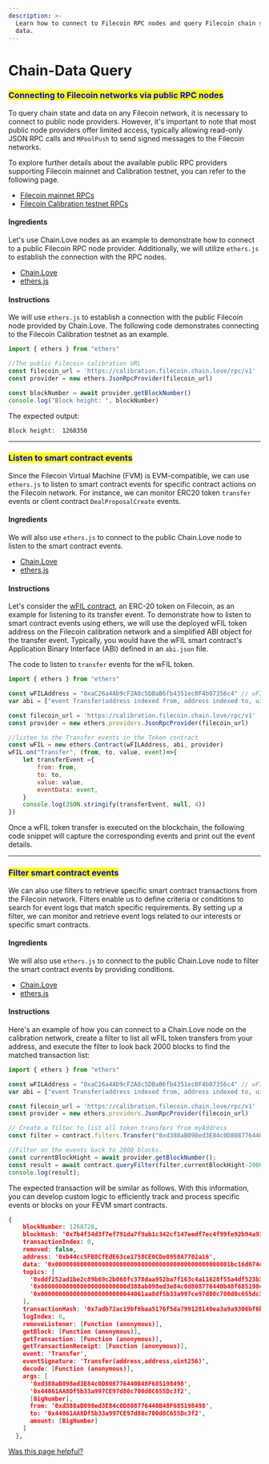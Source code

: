 ```yaml
---
description: >-
  Learn how to connect to Filecoin RPC nodes and query Filecoin chain state and
  data.
---
```


# Chain-Data Query

### <mark style="color:blue;">Connecting to Filecoin networks via public RPC nodes</mark>

To query chain state and data on any Filecoin network, it is necessary to connect to public node providers. However, it's important to note that most public node providers offer limited access, typically allowing read-only JSON RPC calls and `MPoolPush` to send signed messages to the Filecoin networks.

To explore further details about the available public RPC providers supporting Filecoin mainnet and Calibration testnet, you can refer to the following page.

* [Filecoin mainnet RPCs](https://docs.filecoin.io/networks/mainnet/rpcs)
* [Filecoin Calibration testnet RPCs ](https://docs.filecoin.io/networks/calibration/rpcs)

#### **Ingredients**

Let's use Chain.Love nodes as an example to demonstrate how to connect to a public Filecoin RPC node provider. Additionally, we will utilize `ethers.js` to establish the connection with the RPC nodes.

* [Chain.Love](https://filecoin.chain.love)
* [ethers.js](https://docs.ethers.org/v5/)

#### **Instructions**

We will use `ethers.js` to establish a connection with the public Filecoin node provided by Chain.Love.  The following code demonstrates connecting to the Filecoin Calibration testnet as an example.

```javascript
import { ethers } from "ethers"

//The public Filecoin calibration URL
const filecoin_url = 'https://calibration.filecoin.chain.love/rpc/v1'
const provider = new ethers.JsonRpcProvider(filecoin_url)

const blockNumber = await provider.getBlockNumber()
console.log("Block height: ", blockNumber)

```

The expected output:

```
Block height:  1268350
```

***

### <mark style="color:blue;">Listen to smart contract events</mark>

Since the Filecoin Virtual Machine (FVM) is EVM-compatible, we can use `ethers.js` to listen to smart contract events for specific contract actions on the Filecoin network. For instance, we can monitor ERC20 token `transfer` events or client contract `DealProposalCreate` events.

#### **Ingredients**

We will also use `ethers.js` to connect to the public Chain.Love node to listen to the smart contract events.

* [Chain.Love](https://filecoin.chain.love)
* [ethers.js](https://docs.ethers.org/v5/)

#### **Instructions**

Let's consider the [wFIL contract](https://docs.filecoin.io/smart-contracts/advanced/wrapped-fil), an ERC-20 token on Filecoin, as an example for listening to its transfer event. To demonstrate how to listen to smart contract events using ethers, we will use the deployed wFIL token address on the Filecoin calibration network and a simplified ABI object for the transfer event. Typically, you would have the wFIL smart contract's Application Binary Interface (ABI) defined in an `abi.json` file.

The code to listen to `transfer` events for the wFIL token.&#x20;

```javascript
import { ethers } from "ethers"

const wFILAddress = "0xaC26a4Ab9cF2A8c5DBaB6fb4351ec0F4b07356c4" // wFIL Contract
var abi = ["event Transfer(address indexed from, address indexed to, uint amount)"]

const filecoin_url = 'https://calibration.filecoin.chain.love/rpc/v1'
const provider = new ethers.providers.JsonRpcProvider(filecoin_url)

//listen to the Transfer events in the Token contract
const wFIL = new ethers.Contract(wFILAddress, abi, provider)
wFIL.on("Transfer", (from, to, value, event)=>{
    let transferEvent ={
        from: from,
        to: to,
        value: value,
        eventData: event,
    }
    console.log(JSON.stringify(transferEvent, null, 4))
})
```

Once a wFIL token transfer is executed on the blockchain, the following code snippet will capture the corresponding events and print out the event details.

***

### <mark style="color:blue;">Filter smart contract events</mark>

We can also use filters to retrieve specific smart contract transactions from the Filecoin network. Filters enable us to define criteria or conditions to search for event logs that match specific requirements. By setting up a filter, we can monitor and retrieve event logs related to our interests or specific smart contracts.

#### **Ingredients**

We will also use `ethers.js` to connect to the public Chain.Love node to filter the smart contract events by providing conditions.

* [Chain.Love](https://filecoin.chain.love)
* [ethers.js](https://docs.ethers.org/v5/)

#### **Instructions**

Here's an example of how you can connect to a Chain.Love node on the calibration network, create a filter to list all wFIL token transfers from your address, and execute the filter to look back 2000 blocks to find the matched transaction list:

```javascript
import { ethers } from "ethers"

const wFILAddress = "0xaC26a4Ab9cF2A8c5DBaB6fb4351ec0F4b07356c4" // wFIL Contract
var abi = ["event Transfer(address indexed from, address indexed to, uint amount)"]

const filecoin_url = 'https://calibration.filecoin.chain.love/rpc/v1'
const provider = new ethers.providers.JsonRpcProvider(filecoin_url)

// Create a filter to list all token transfers from myAddress
const filter = contract.filters.Transfer("0xd388aB098ed3E84c0D808776440B48F685198498");

//Filter on the events back to 2000 blocks. 
const currentBlockHight = await provider.getBlockNumber();
const result = await contract.queryFilter(filter,currentBlockHight-2000, currentBlockHight );
console.log(result);
```

The expected transaction will be similar as follows. With this information, you can develop custom logic to efficiently track and process specific events or blocks on your FEVM smart contracts.

```json
{
    blockNumber: 1268728,
    blockHash: '0x7b4f34d3f7ef791da7f9ab1c342cf147eedf7ec4f99fe92b94a9372927779961',
    transactionIndex: 0,
    removed: false,
    address: '0xb44cc5FB8CfEdE63ce1758CE0CDe0958A7702a16',
    data: '0x0000000000000000000000000000000000000000000000001bc16d674ec80000',
    topics: [
      '0xddf252ad1be2c89b69c2b068fc378daa952ba7f163c4a11628f55a4df523b3ef',
      '0x000000000000000000000000d388ab098ed3e84c0d808776440b48f685198498',
      '0x00000000000000000000000044061aa8df5b33a997ce97d80c700d0c655dc3f2'
    ],
    transactionHash: '0x7adb72ac19bf6baa5176f5da799128140ea3a9a9306bf6b1ff52edc58c621c4b',
    logIndex: 0,
    removeListener: [Function (anonymous)],
    getBlock: [Function (anonymous)],
    getTransaction: [Function (anonymous)],
    getTransactionReceipt: [Function (anonymous)],
    event: 'Transfer',
    eventSignature: 'Transfer(address,address,uint256)',
    decode: [Function (anonymous)],
    args: [
      '0xd388aB098ed3E84c0D808776440B48F685198498',
      '0x44061AA8Df5b33a997CE97d80c700d0C655Dc3f2',
      [BigNumber],
      from: '0xd388aB098ed3E84c0D808776440B48F685198498',
      to: '0x44061AA8Df5b33a997CE97d80c700d0C655Dc3f2',
      amount: [BigNumber]
    ]
  },
```



[Was this page helpful?](https://airtable.com/apppq4inOe4gmSSlk/pagoZHC2i1iqgphgl/form?prefill\_Page+URL=https://docs.filecoin.io/builder-cookbook/dapps/chain-data-query)
